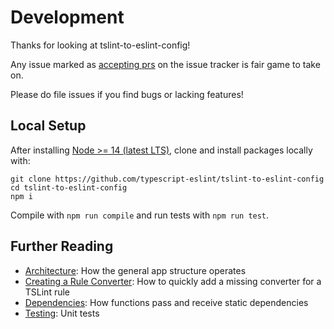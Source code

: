 # Development

Thanks for looking at tslint-to-eslint-config!

Any issue marked as [accepting prs](https://github.com/typescript-eslint/tslint-to-eslint-config/issues?q=is%3Aissue+is%3Aopen+label%3A%22accepting+prs%22) on the issue tracker is fair game to take on.

Please do file issues if you find bugs or lacking features!

## Local Setup

After installing [Node >= 14 (latest LTS)](https://nodejs.org/en/download), clone and install packages locally with:

```shell
git clone https://github.com/typescript-eslint/tslint-to-eslint-config
cd tslint-to-eslint-config
npm i
```

Compile with `npm run compile` and run tests with `npm run test`.

## Further Reading

-   [Architecture](./Architecture/README.md): How the general app structure operates
-   [Creating a Rule Converter](./Creating%20a%20Rule%20Converter.md): How to quickly add a missing converter for a TSLint rule
-   [Dependencies](./Dependencies.md): How functions pass and receive static dependencies
-   [Testing](./Testing.md): Unit tests
